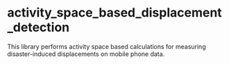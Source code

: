 # activity_space_based_displacement_detection
This library performs activity space based calculations for measuring disaster-induced displacements on mobile phone data. 
